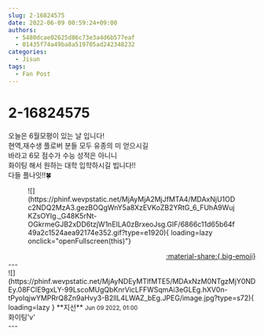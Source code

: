 ```yaml
---
slug: 2-16824575
date: 2022-06-09 00:59:24+09:00
authors:
  - 5480dcae02625d86c73e3a4d6b577eaf
  - 01435f74a49ba8a519705ad242348232
categories:
  - Jisun
tags:
  - Fan Post
---
```


# 2-16824575

<div class="post-container" markdown="1">
<div class="content-container md-sidebar__scrollwrap" markdown="1">

오늘은 6월모평이 있는 날 입니다!<br>현역,재수생 플로버 분들 모두 유종의 미 얻으시길<br>바라고 6모 점수가 수능 성적은 아니니 <br>화이팅 해서 원하는 대학 입학하시길 빕니다!!<br>다들 플나잇!!🍀
<figure markdown="1">
![](https://phinf.wevpstatic.net/MjAyMjA2MjJfMTA4/MDAxNjU1ODc2NDQ2MzA3.gezBOQgWnY5a8XzEVKoZB2YRtG_6_FUhA9WujKZsOYIg._G48K5rNt-OGkrmeGJB2xDD6tzjW1nEILA0zBrxeoJsg.GIF/6866c11d65b64f49a2c1524aea92174e352.gif?type=e1920){ loading=lazy onclick="openFullscreen(this)"}
</figure>


</div>
</div>

<div style="text-align: right;" markdown="1">
<a href="https://weverse.io/fromis9/fanpost/2-16824575" style="text-align: right;">:material-share:{.big-emoji}</a>
</div>
---

<div class="comments-container md-sidebar__scrollwrap" markdown="1">
<div class="comment" markdown="1">
<div class='id-container' markdown="1">
![](https://phinf.wevpstatic.net/MjAyNDEyMTlfMTE5/MDAxNzM0NTgzMjY0NDEy.08FClE9gxLY-99LscoMUgQbKnrVicLFFWSqmAi3eGLEg.hXV0n-tPyoIqjwYMPRrQ8Zn9aHvy3-B2llL4LWAZ_bEg.JPEG/image.jpg?type=s72){ loading=lazy }
**<span class="artist">지선</span>** <small>Jun 09 2022, 01:00</small><br>
</div>
<div class='comment-body' markdown="1">
화이팅'v'
</div>
</div>
</div>
---
